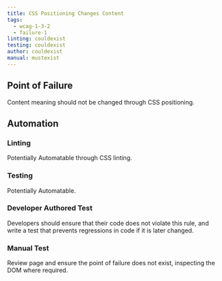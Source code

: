 ```yaml
---
title: CSS Positioning Changes Content
tags: 
  - wcag-1-3-2
  - failure-1
linting: couldexist
testing: couldexist
author: couldexist
manual: mustexist
---
```


## Point of Failure
Content meaning should not be changed through CSS positioning.


## Automation

### Linting
Potentially Automatable through CSS linting.


### Testing
Potentially Automatable.

### Developer Authored Test
Developers should ensure that their code does not violate this rule, and write a test that prevents regressions in code if it is later changed.

### Manual Test
Review page and ensure the point of failure does not exist, inspecting the DOM where required.